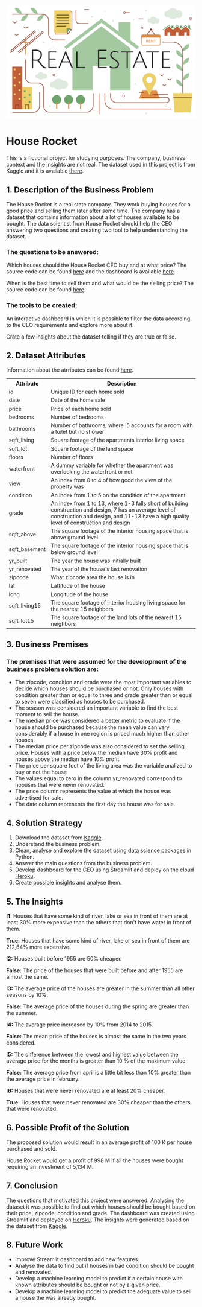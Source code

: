 <img src="real_state_market.jpg" alt="logo" style="zoom:100%;" />

<h1>House Rocket</h1>

<p>This is a fictional project for studying purposes. The company, business context and the insights are not real. 
The dataset used in this project is from Kaggle and it is available <a href="https://www.kaggle.com/datasets/harlfoxem/housesalesprediction" target="_blank">there</a>.</p>

<h2>1. Description of the Business Problem</h2>

<p>The House Rocket is a real state company. They work buying houses for a good price and selling them later after some time. 
The company has a dataset that contains information about a lot of houses available to be bought. 
The data scientist from House Rocket should help the CEO answering two questions and creating two tool to help understanding the dataset.</p>

<h3>The questions to be answered:</h3>

<p>Which houses should the House Rocket CEO buy and at what price?
    The source code can be found <a href="https://github.com/m4theus4ndr4de/house_rocket/blob/main/house_rocket_app.py" target="_blank">here</a>
        and the dashboard is available <a href="https://house-rocket-app-ma.herokuapp.com/" target="_blank">here</a>.</p>
<p>When is the best time to sell them and what would be the selling price? 
    The source code can be found <a href="https://github.com/m4theus4ndr4de/house_rocket/blob/main/house_rocket_insights.ipynb" target="_blank">here</a>.</p>

<h3>The tools to be created:</h3>

<p>An interactive dashboard in which it is possible to filter the data according to the CEO requirements and explore more about it.</p>
<p>Crate a few insights about the dataset telling if they are true or false.</p>

<h2>2. Dataset Attributes</h2>

<p>Information about the atrributes can be found <a href="https://www.kaggle.com/harlfoxem/housesalesprediction/discussion/207885" target="_blank">here</a>.</p>

<table style="width:100%">
<tr><th>Attribute</th><th>Description</th></tr>
<tr><td>id</td><td>Unique ID for each home sold</td></tr>
<tr><td>date</td><td>Date of the home sale</td></tr>
<tr><td>price</td><td>Price of each home sold</td></tr>
<tr><td>bedrooms</td><td>Number of bedrooms</td></tr>
<tr><td>bathrooms</td><td>Number of bathrooms, where .5 accounts for a room with a toilet but no shower</td></tr>
<tr><td>sqft_living</td><td>Square footage of the apartments interior living space</td></tr>
<tr><td>sqft_lot</td><td>Square footage of the land space</td></tr>
<tr><td>floors</td><td>Number of floors</td></tr>
<tr><td>waterfront</td><td>A dummy variable for whether the apartment was overlooking the waterfront or not</td></tr>
<tr><td>view</td><td>An index from 0 to 4 of how good the view of the property was</td></tr>
<tr><td>condition</td><td>An index from 1 to 5 on the condition of the apartment</td></tr>
<tr><td>grade</td><td>An index from 1 to 13, where 1-3 falls short of building construction and design, 
7 has an average level of construction and design, and 11-13 have a high quality level of construction and design</td></tr>
<tr><td>sqft_above</td><td>The square footage of the interior housing space that is above ground level</td></tr>
<tr><td>sqft_basement</td><td>The square footage of the interior housing space that is below ground level</td></tr>
<tr><td>yr_built</td><td>The year the house was initially built</td></tr>
<tr><td>yr_renovated</td><td>The year of the house's last renovation</td></tr>
<tr><td>zipcode</td><td>What zipcode area the house is in</td></tr>
<tr><td>lat</td><td>Lattitude of the house</td></tr>
<tr><td>long</td><td>Longitude of the house</td></tr>
<tr><td>sqft_living15</td><td>The square footage of interior housing living space for the nearest 15 neighbors</td></tr>
<tr><td>sqft_lot15</td><td>The square footage of the land lots of the nearest 15 neighbors</td></tr>
</table>

<h2>3. Business Premises</h2>

<h3>The premises that were assumed for the development of the business problem solution are:</h3>

<ul>
<li>The zipcode, condition and grade were the most important variables to decide which houses should be purchased or not. Only houses with condition 
greater than or equal to three and grade greater than or equal to seven were classified as houses to be purchased.</li>
<li>The season was considered an important variable to find the best moment to sell the house.</li>
<li>The median price was considered a better metric to evaluate if the house should be purchased because the mean value can vary considerably 
if a house in one region is priced much higher than other houses.</li>
<li>The median price per zipcode was also considered to set the selling price. Houses with a price below the median have 30% profit and houses above the median have 10% profit.</li>
<li>The price per square foot of the living area was the variable analized to buy or not the house</li>
<li>The values equal to zero in the column yr_renovated correspond to hoouses that were never renovated.</li>
<li>The price column represents the value at which the house was advertised for sale.</li>
<li>The date column represents the first day the house was for sale.</li>
</ul>

<h2>4. Solution Strategy</h2>

<ol>
<li>Download the dataset from <a href="https://www.kaggle.com/datasets/harlfoxem/housesalesprediction" target="_blank">Kaggle</a>.</li>
<li>Understand the business problem.</li>
<li>Clean, analyse and explore the dataset using data science packages in Python.</li>
<li>Answer the main questions from the business problem.</li>
<li>Develop dashboard for the CEO using Streamlit and deploy on the cloud <a href="https://house-rocket-app-ma.herokuapp.com/" target="_blank">Heroku</a>.</li>
<li>Create possible insights and analyse them.</li>
</ol>

<h2>5. The Insights</h2>

<p><b>I1:</b> Houses that have some kind of river, lake or sea in front of them are at least 30% more expensive than the others that don't have water in front of them.</p>
<p><b>True:</b> Houses that have some kind of river, lake or sea in front of them are 212,64% more expensive.</p>

<p><b>I2:</b> Houses built before 1955 are 50% cheaper.</p>
<p><b>False:</b> The price of the houses that were built before and after 1955 are almost the same.</p>

<p><b>I3:</b> The average price of the houses are greater in the summer than all other seasons by 10%.</p>
<p><b>False:</b> The average price of the houses during the spring are greater than the summer.</p>

<p><b>I4:</b> The average price increased by 10% from 2014 to 2015.</p>
<p><b>False:</b> The mean price of the houses is almost the same in the two years considered.</p>

<p><b>I5:</b> The difference between the lowest and highest value between the average price for the months is greater than 10 % of the maximum value.</p>
<p><b>False:</b> The average price from april is a little bit less than 10% greater than the average price in february.</p>

<p><b>I6:</b> Houses that were never renovated are at least 20% cheaper.</p>
<p><b>True:</b> Houses that were never renovated are 30% cheaper than the others that were renovated.</p>

<h2>6. Possible Profit of the Solution</h2>

<p>The proposed solution would result in an average profit of 100 K per house purchased and sold.</p>
<p>House Rocket would get a profit of 998 M if all the houses were bought requiring an investment of 5,134 M.</p>

<h2>7. Conclusion</h2>

<p>The questions that motivated this project were answered. Analysing the dataset it was possible to find out which houses should be bought based on their price, zipcode, condition and grade. 
    The dashboard was created using Streamlit and deployed on <a href="https://house-rocket-app-ma.herokuapp.com/" target="_blank">Heroku</a>. The insights were generated based on the dataset from 
    <a href="https://www.kaggle.com/datasets/harlfoxem/housesalesprediction" target="_blank">Kaggle</a>.</p>

<h2>8. Future Work</h2>

<ul>
<li>Improve Streamlit dashboard to add new features.</li>
<li>Analyse the data to find out if houses in bad condition should be bought and renovated.</li>
<li>Develop a machine learning model to predict if a certain house with known attributes should be bought or not by a given price.</li>
<li>Develop a machine learning model to predict the adequate value to sell a house the was already bought.</li>
</ul>
